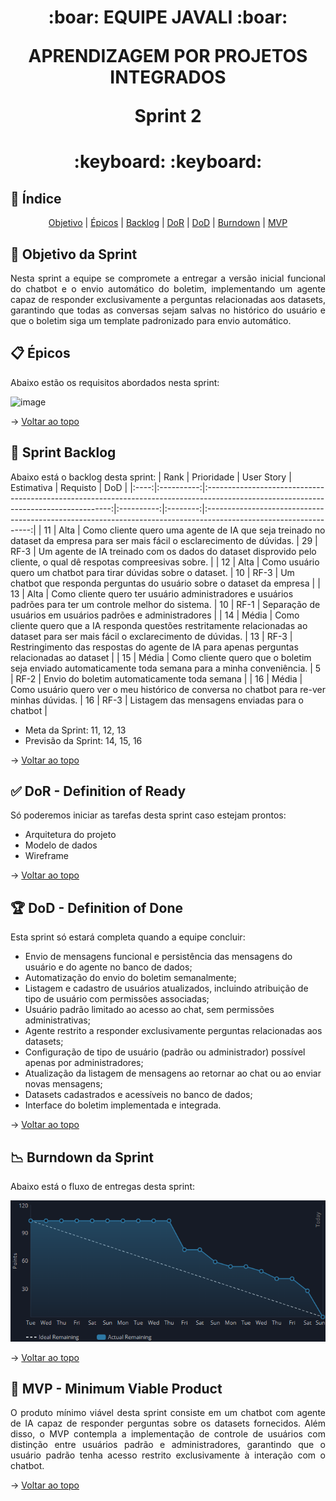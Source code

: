 <span id="topo">

<h1 align="center">
:boar: EQUIPE JAVALI :boar:  

APRENDIZAGEM POR PROJETOS INTEGRADOS  

Sprint 2
</h1>

<h1 align="center"> :keyboard: :keyboard: </h1>

## :mag_right: Índice
<p align="center">
    <a href="#objetivo">Objetivo</a> | 
    <a href="#epicos">Épicos</a> |
    <a href="#backlog">Backlog</a> |
    <a href="#dor">DoR</a> |
    <a href="#dod">DoD</a> |
    <a href="#burndown">Burndown</a> |
    <a href="#mvp">MVP</a> 
</p>

<span id="objetivo">

## :dart: Objetivo da Sprint
<p align="justify">
    Nesta sprint a equipe se compromete a entregar a versão inicial funcional do chatbot e o envio automático do boletim, implementando um agente capaz de responder exclusivamente a perguntas relacionadas aos datasets, garantindo que todas as conversas sejam salvas no histórico do usuário e que o boletim siga um template padronizado para envio automático.
</p>

<span id="epicos">

## :clipboard: Épicos
Abaixo estão os requisitos abordados nesta sprint:

<img width="1157" height="176" alt="image" src="https://github.com/user-attachments/assets/a80f84ad-802d-46f2-9ab0-176846712f8a" />

→ [Voltar ao topo](#topo)

<span id="backlog">

## :bookmark_tabs: Sprint Backlog

Abaixo está o backlog desta sprint:
| Rank | Prioridade |                                                              User Story                                                              | Estimativa | Requisto | DoD                                                                                                              |
|:----:|:----------:|:------------------------------------------------------------------------------------------------------------------------------------:|:----------:|:--------:|:----------------------------------------------------------------------------------------------------------------:|
|  11  |    Alta    |     Como cliente quero uma agente de IA que seja treinado no dataset da empresa para ser mais fácil o esclarecimento de dúvidas.     |     29     |   RF-3   | Um agente de IA treinado com os dados do dataset disprovido pelo cliente, o qual dê respotas compreesivas sobre. |
|  12  |    Alta    |                                  Como usuário quero um chatbot para tirar dúvidas sobre o dataset.                                   |     10     |   RF-3   |                    Um chatbot que responda perguntas do usuário sobre o dataset da empresa                       |
|  13  |    Alta    |              Como cliente quero ter usuário administradores e usuários padrões para ter um controle melhor do sistema.               |     10     |   RF-1   |                         Separação de usuários em usuários padrões e administradores                              |
|  14  |   Média    | Como cliente quero que a IA responda questões restritamente relacionadas ao dataset para ser mais fácil o exclarecimento de dúvidas. |     13     |   RF-3   |            Restringimento das respostas do agente de IA para apenas perguntas relacionadas ao dataset            |
|  15  |   Média    |                 Como cliente quero que o boletim seja enviado automaticamente toda semana para a minha conveniência.                 |     5      |   RF-2   |                               Envio do boletim automaticamente toda semana                                       |
|  16  |   Média    |                      Como usuário quero ver o meu histórico de conversa no chatbot para re-ver minhas dúvidas.                       |     16     |   RF-3   |                              Listagem das mensagens enviadas para o chatbot                                      |

- Meta da Sprint: 11, 12, 13
- Previsão da Sprint: 14, 15, 16

→ [Voltar ao topo](#topo)

<span id="dor">

## :white_check_mark: DoR - Definition of Ready
<p align="justify">
    Só poderemos iniciar as tarefas desta sprint caso estejam prontos:
</p>

- Arquitetura do projeto  
- Modelo de dados  
- Wireframe

→ [Voltar ao topo](#topo)  

<span id="dod">

## :trophy: DoD - Definition of Done
Esta sprint só estará completa quando a equipe concluir:
- Envio de mensagens funcional e persistência das mensagens do usuário e do agente no banco de dados;
- Automatização do envio do boletim semanalmente;
- Listagem e cadastro de usuários atualizados, incluindo atribuição de tipo de usuário com permissões associadas;
- Usuário padrão limitado ao acesso ao chat, sem permissões administrativas;
- Agente restrito a responder exclusivamente perguntas relacionadas aos datasets;
- Configuração de tipo de usuário (padrão ou administrador) possível apenas por administradores;
- Atualização da listagem de mensagens ao retornar ao chat ou ao enviar novas mensagens;
- Datasets cadastrados e acessíveis no banco de dados;
- Interface do boletim implementada e integrada.

→ [Voltar ao topo](#topo)

<span id="burndown">

## :chart_with_downwards_trend: Burndown da Sprint
Abaixo está o fluxo de entregas desta sprint:

<img
    alt="burndown_sprint_2"
    src="burndown.png"
    width="775"
/>

→ [Voltar ao topo](#topo)

<span id="mvp">

## :rocket: MVP - Minimum Viable Product
<p align="justify">
    O produto mínimo viável desta sprint consiste em um chatbot com agente de IA capaz de responder perguntas sobre os datasets fornecidos. Além disso, o MVP contempla a implementação de controle de usuários com distinção entre usuários padrão e administradores, garantindo que o usuário padrão tenha acesso restrito exclusivamente à interação com o chatbot.
    <!-- Para visualizar o que foi desenvolvido no projeto, <a href="link">acesse aqui</a>. -->
</p>

→ [Voltar ao topo](#topo) 
